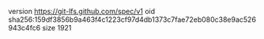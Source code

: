 version https://git-lfs.github.com/spec/v1
oid sha256:159df3856b9a463f4c1223cf97d4db1373c7fae72eb080c38e9ac526943c4fc6
size 1921
